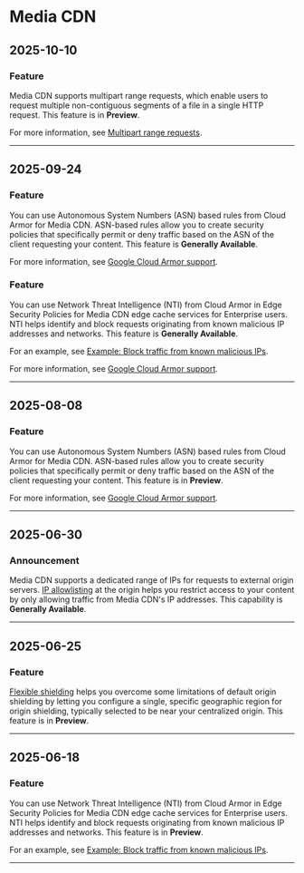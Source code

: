 # Media CDN

## 2025-10-10

### Feature

Media CDN supports multipart range requests, which enable users to request
multiple non-contiguous segments of a file in a single HTTP request.
This feature is in **Preview**.

For more information, see [Multipart range requests](https://docs.cloud.google.com/media-cdn/docs/caching#multipart-range-requests).

---
## 2025-09-24

### Feature

You can use Autonomous System Numbers (ASN) based rules from Cloud Armor for Media CDN. ASN-based rules allow you to create security policies that specifically permit or deny traffic based on the ASN of the client requesting your content. This feature is **Generally Available**.

For more information, see [Google Cloud Armor support](https://cloud.google.com/media-cdn/docs/overview#armor-support).

### Feature

You can use Network Threat Intelligence (NTI) from Cloud Armor in Edge Security Policies for Media CDN edge cache services for Enterprise users. NTI helps identify and block requests originating from known malicious IP addresses and networks. This feature is **Generally Available**.

For an example, see [Example: Block traffic from known malicious IPs](https://cloud.google.com/media-cdn/docs/security-policies#example-block-malicious-using-NTI).

For more information, see [Google Cloud Armor support](https://cloud.google.com/media-cdn/docs/overview#armor-support).

---
## 2025-08-08

### Feature

You can use Autonomous System Numbers (ASN) based rules from Cloud Armor for Media CDN. ASN-based rules allow you to create security policies that specifically permit or deny traffic based on the ASN of the client requesting your content. This feature is in **Preview**.

For more information, see [Google Cloud Armor support](https://cloud.google.com/media-cdn/docs/overview#armor-support).

---
## 2025-06-30

### Announcement

Media CDN supports a dedicated range of IPs for requests to external origin servers. [IP allowlisting](https://cloud.google.com/media-cdn/docs/origins#allow-ip) at the origin helps you restrict access to your content by only allowing traffic from Media CDN's IP addresses. This capability is **Generally Available**.

---
## 2025-06-25

### Feature

[Flexible shielding](https://cloud.google.com/media-cdn/docs/origins#flex-shielding) helps you overcome some limitations of default origin shielding by letting you configure a single, specific geographic region for origin shielding,
typically selected to be near your centralized origin. This feature is in **Preview**.

---
## 2025-06-18

### Feature

You can use Network Threat Intelligence (NTI) from Cloud Armor in Edge Security Policies for Media CDN edge cache services for Enterprise users. NTI helps identify and block requests originating from known malicious IP addresses and networks. This feature is in **Preview**.

For an example, see [Example: Block traffic from known malicious IPs](https://cloud.google.com/media-cdn/docs/security-policies#example-block-malicious-using-NTI).

---
